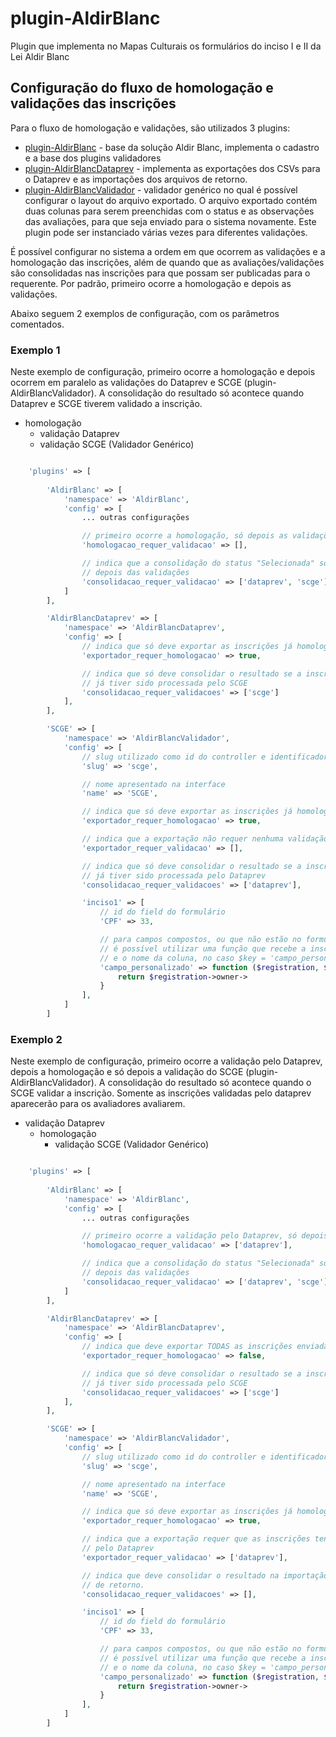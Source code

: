 # plugin-AldirBlanc #
Plugin que implementa no Mapas Culturais os formulários do inciso I e II da Lei Aldir Blanc 
## Configuração do fluxo de homologação e validações das inscrições
Para o fluxo de homologação e validações, são utilizados 3 plugins:

- [plugin-AldirBlanc](https://github.com/mapasculturais/plugin-AldirBlanc) - base da solução Aldir Blanc, implementa o cadastro e a base dos plugins validadores
- [plugin-AldirBlancDataprev](https://github.com/mapasculturais/plugin-AldirBlancDataprev) - implementa as exportações dos CSVs para o Dataprev e as importações dos arquivos de retorno. 
- [plugin-AldirBlancValidador](https://github.com/mapasculturais/plugin-AldirBlancValidador) - validador genérico no qual é possível configurar o layout do arquivo exportado. O arquivo exportado contém duas colunas para serem preenchidas com o status e as observações das avaliações, para que seja enviado para o sistema novamente. Este plugin pode ser instanciado várias vezes para diferentes validações.

É possível configurar no sistema a ordem em que ocorrem as validações e a homologação das inscrições, além de quando que as avaliações/validações são consolidadas nas inscrições para que possam ser publicadas para o requerente. Por padrão, primeiro ocorre a homologação e depois as validações.

Abaixo seguem 2 exemplos de configuração, com os parâmetros comentados. 

### Exemplo 1 
Neste exemplo de configuração, primeiro ocorre a homologação e depois ocorrem em paralelo as validações do Dataprev e SCGE (plugin-AldirBlancValidador). A consolidação do resultado só acontece quando Dataprev e SCGE tiverem validado a inscrição.

- homologação
    - validação Dataprev
    - validação SCGE (Validador Genérico)

```PHP

    'plugins' => [
        
        'AldirBlanc' => [
            'namespace' => 'AldirBlanc',
            'config' => [ 
                ... outras configurações 

                // primeiro ocorre a homologação, só depois as validações
                'homologacao_requer_validacao' => [],

                // indica que a consolidação do status "Selecionada" só deve acontecer 
                // depois das validações
                'consolidacao_requer_validacao' => ['dataprev', 'scge']
            ]
        ],

        'AldirBlancDataprev' => [
            'namespace' => 'AldirBlancDataprev',
            'config' => [
                // indica que só deve exportar as inscrições já homologadas
                'exportador_requer_homologacao' => true,

                // indica que só deve consolidar o resultado se a inscrição
                // já tiver sido processada pelo SCGE
                'consolidacao_requer_validacoes' => ['scge']
            ],
        ],

        'SCGE' => [
            'namespace' => 'AldirBlancValidador',
            'config' => [
                // slug utilizado como id do controller e identificador do validador
                'slug' => 'scge',

                // nome apresentado na interface
                'name' => 'SCGE',

                // indica que só deve exportar as inscrições já homologadas
                'exportador_requer_homologacao' => true,

                // indica que a exportação não requer nenhuma validação
                'exportador_requer_validacao' => [],

                // indica que só deve consolidar o resultado se a inscrição
                // já tiver sido processada pelo Dataprev
                'consolidacao_requer_validacoes' => ['dataprev'],

                'inciso1' => [
                    // id do field do formulário 
                    'CPF' => 33,

                    // para campos compostos, ou que não estão no formulário, 
                    // é possível utilizar uma função que recebe a inscrição 
                    // e o nome da coluna, no caso $key = 'campo_personalizado'
                    'campo_personalizado' => function ($registration, $key) {
                        return $registration->owner->
                    }
                ],
            ]
        ]
```


### Exemplo 2 
Neste exemplo de configuração, primeiro ocorre a validação pelo Dataprev, depois a homologação e só depois a validação do SCGE (plugin-AldirBlancValidador). A consolidação do resultado só acontece quando o SCGE validar a inscrição. Somente as inscrições validadas pelo dataprev aparecerão para os avaliadores avaliarem.

- validação Dataprev
    - homologação
        - validação SCGE (Validador Genérico)

```PHP

    'plugins' => [
        
        'AldirBlanc' => [
            'namespace' => 'AldirBlanc',
            'config' => [ 
                ... outras configurações 

                // primeiro ocorre a validação pelo Dataprev, só depois a homologação
                'homologacao_requer_validacao' => ['dataprev'],

                // indica que a consolidação do status "Selecionada" só deve acontecer 
                // depois das validações
                'consolidacao_requer_validacao' => ['dataprev', 'scge']
            ]
        ],

        'AldirBlancDataprev' => [
            'namespace' => 'AldirBlancDataprev',
            'config' => [
                // indica que deve exportar TODAS as inscrições enviadas (status pendente)
                'exportador_requer_homologacao' => false,

                // indica que só deve consolidar o resultado se a inscrição
                // já tiver sido processada pelo SCGE
                'consolidacao_requer_validacoes' => ['scge']
            ],
        ],

        'SCGE' => [
            'namespace' => 'AldirBlancValidador',
            'config' => [
                // slug utilizado como id do controller e identificador do validador
                'slug' => 'scge',

                // nome apresentado na interface
                'name' => 'SCGE',

                // indica que só deve exportar as inscrições já homologadas
                'exportador_requer_homologacao' => true,

                // indica que a exportação requer que as inscrições tenham sido validadas
                // pelo Dataprev
                'exportador_requer_validacao' => ['dataprev'],

                // indica que deve consolidar o resultado na importação do arquivo
                // de retorno.
                'consolidacao_requer_validacoes' => [],

                'inciso1' => [
                    // id do field do formulário 
                    'CPF' => 33,

                    // para campos compostos, ou que não estão no formulário, 
                    // é possível utilizar uma função que recebe a inscrição 
                    // e o nome da coluna, no caso $key = 'campo_personalizado'
                    'campo_personalizado' => function ($registration, $key) {
                        return $registration->owner->
                    }
                ],
            ]
        ]
```
